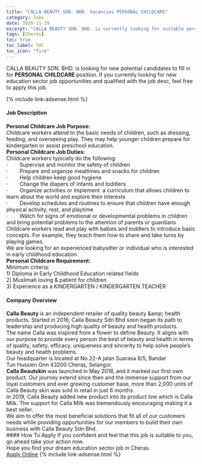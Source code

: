 ```yaml
---
title: "CALLA BEAUTY SDN. BHD. Vacancies PERSONAL CHILDCARE" 
category: Jobs 
date: 2020-11-19 
excerpt: "CALLA BEAUTY SDN. BHD. is currently looking for suitable person to fill in the PERSONAL CHILDCARE which positioned at Cheras" 
tags: [Cheras] 
toc: true 
toc_label: TOC 
toc_icon: "fire" 
--- 
```


<p>CALLA BEAUTY SDN. BHD. is looking for new potential candidates to fill in for <b>PERSONAL CHILDCARE</b> position. If you currently looking for new education sector job opportunities and qualified with the job desc, feel free to apply this job.
</p>{% include link-adsense.html %} 
 <div><div><div><h4>Job Description</h4></div></div><div><div><span><div><div><strong>Personal Childcare Job Purpose:</strong></div><div>Childcare workers attend to the basic needs of children, such as dressing, feeding, and overseeing play. They may help younger children prepare for kindergarten or assist preschool education.</div><div><strong>Personal Childcare Job Duties:</strong></div><div>Childcare workers typically do the following:</div><div>&#183;&#160;&#160;&#160;&#160;&#160;&#160;&#160;&#160;Supervise and monitor the safety of children</div><div>&#183;&#160;&#160;&#160;&#160;&#160;&#160;&#160;&#160;Prepare and organize mealtimes and snacks for children</div><div>&#183;&#160;&#160;&#160;&#160;&#160;&#160;&#160;&#160;Help children keep good hygiene</div><div>&#183;&#160;&#160;&#160;&#160;&#160;&#160;&#160;&#160;Change the diapers of infants and toddlers</div><div>&#183;&#160;&#160;&#160;&#160;&#160;&#160;&#160;&#160;Organize activities or implement &#160;a curriculum that allows children to learn about the world and explore their interests</div><div>&#183;&#160;&#160;&#160;&#160;&#160;&#160;&#160;&#160;Develop schedules and routines to ensure that children have enough physical activity, rest, and playtime</div><div>&#183;&#160;&#160;&#160;&#160;&#160;&#160;&#160;&#160;Watch for signs of emotional or developmental problems in children and bring potential problems to the attention of parents or guardians</div><div>Childcare workers read and play with babies and toddlers to introduce basic concepts. For example, they teach them how to share and take turns by playing games.</div><div>We are looking for an experienced babysitter or individual who is interested in early childhood education.</div><div><strong>Personal Childcare Requirement:</strong></div><div>Minimum criteria:</div><div>1) Diploma in Early Childhood Education related fields</div><div>2) Muslimah loving &amp; patient for children</div><div>3) Experience as a KINDERGARTEN / KINDERGARTEN TEACHER&#160;&#160;&#160;</div></div></span></div></div></div> 
<div><div><div><h4>Company Overview</h4></div></div><div><div><span><div><div><strong>Calla Beauty </strong>is an independent retailer of quality beauty &amp;amp; health products. Started in 2016, Calla Beauty Sdn Bhd soon began its path to leadership and producing high quality of beauty and health products.</div>
<div>The name Calla was inspired from a flower to define Beauty. It aligns with our purpose to provide every person the best of beauty and health in terms</div>
<div>of quality, safety, efficacy, uniqueness and sincerity to help solve people&#8217;s beauty and health problems.</div>
<div>Our headquarter is located at No.22-A jalan Suarasa 8/5, Bandar Tun&#160;Hussien Onn 43200 Cheras, Selangor.</div>
<div><strong>Calla Beautskin</strong> was launched in May 2018, and it marked our first own product. Our journey extend since then and the immense support from our loyal customers and ever growing customer base, more than 2,000 units of Calla Beauty skin was sold in retail in just 6 months.</div>
<div>In 2019, Calla Beauty added new product into its product line which is Calla Milk. The support for Calla Milk was tremendously encouraging making it a best seller.</div>
<div>We aim to offer the most beneficial solutions that fit all of our customers needs while providing opportunities for our members to build their own business with Calla Beauty Sdn Bhd.</div></div></span></div></div></div> 
#### How To Apply 
If you confident and feel that this job is suitable to you, go ahead take your action now. <br/> 
Hope you find your dream education sector job in Cheras. <br/> 
<a href="https://www.jobstreet.com.my/en/job/personal-childcare-4409359?jobId=jobstreet-my-job-4409359&sectionRank=9&token=0~3d2b125f-dad1-4f92-97fb-98739d846226&fr=SRP%20View%20In%20New%20Ta" class="btn btn--info" target="_blank" rel="nofollow noopenner">Apply Online</a> 
{% include link-adsense.html %} 